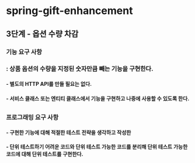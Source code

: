 # spring-gift-enhancement

## 3단계 - 옵션 수량 차감

### 기능 요구 사항
### : 상품 옵션의 수량을 지정된 숫자만큼 빼는 기능을 구현한다.
#### - 별도의 HTTP API를 만들 필요는 없다.
#### - 서비스 클래스 또는 엔티티 클래스에서 기능을 구현하고 나중에 사용할 수 있도록 한다.

##
### 프로그래밍 요구 사항

#### - 구현한 기능에 대해 적절한 테스트 전략을 생각하고 작성한
#### - 단위 테스트하기 어려운 코드와 단위 테스트 가능한 코드를 분리해 단위 테스트 가능한 코드에 대해 단위 테스트를 구현한다.
